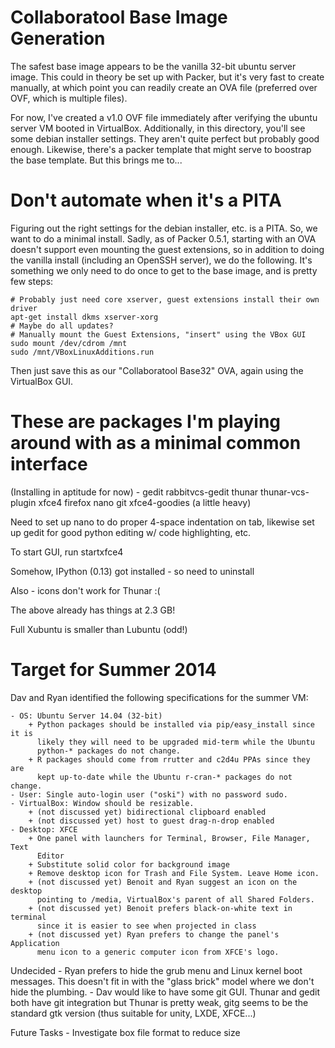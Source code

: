 Collaboratool Base Image Generation
===================================

The safest base image appears to be the vanilla 32-bit ubuntu server image. This
could in theory be set up with Packer, but it's very fast to create manually, at
which point you can readily create an OVA file (preferred over OVF, which is
multiple files).

For now, I've created a v1.0 OVF file immediately after verifying the ubuntu
server VM booted in VirtualBox. Additionally, in this directory, you'll see some
debian installer settings. They aren't quite perfect but probably good enough.
Likewise, there's a packer template that might serve to boostrap the base
template. But this brings me to...

Don't automate when it's a PITA
===============================

Figuring out the right settings for the debian installer, etc. is a PITA. So, we
want to do a minimal install. Sadly, as of Packer 0.5.1, starting with an OVA
doesn't support even mounting the guest extensions, so in addition to doing the
vanilla install (including an OpenSSH server), we do the following. It's
something we only need to do once to get to the base image, and is pretty few
steps:

    # Probably just need core xserver, guest extensions install their own driver
    apt-get install dkms xserver-xorg
    # Maybe do all updates?
    # Manually mount the Guest Extensions, "insert" using the VBox GUI
    sudo mount /dev/cdrom /mnt
    sudo /mnt/VBoxLinuxAdditions.run

Then just save this as our "Collaboratool Base32" OVA, again using the
VirtualBox GUI.

These are packages I'm playing around with as a minimal common interface
========================================================================

(Installing in aptitude for now) - gedit rabbitvcs-gedit thunar thunar-vcs-plugin
xfce4 firefox nano git xfce4-goodies (a little heavy)

Need to set up nano to do proper 4-space indentation on tab, likewise set up
gedit for good python editing w/ code highlighting, etc.

To start GUI, run startxfce4

Somehow, IPython (0.13) got installed - so need to uninstall

Also - icons don't work for Thunar :(

The above already has things at 2.3 GB!

Full Xubuntu is smaller than Lubuntu (odd!)

Target for Summer 2014
======================

Dav and Ryan identified the following specifications for the summer VM:

	- OS: Ubuntu Server 14.04 (32-bit)
		+ Python packages should be installed via pip/easy_install since it is
		  likely they will need to be upgraded mid-term while the Ubuntu
		  python-* packages do not change.
		+ R packages should come from rrutter and c2d4u PPAs since they are
		  kept up-to-date while the Ubuntu r-cran-* packages do not change.
	- User: Single auto-login user ("oski") with no password sudo.
	- VirtualBox: Window should be resizable.
		+ (not discussed yet) bidirectional clipboard enabled
		+ (not discussed yet) host to guest drag-n-drop enabled
	- Desktop: XFCE
		+ One panel with launchers for Terminal, Browser, File Manager, Text
		  Editor
		+ Substitute solid color for background image
		+ Remove desktop icon for Trash and File System. Leave Home icon.
		+ (not discussed yet) Benoit and Ryan suggest an icon on the desktop
		  pointing to /media, VirtualBox's parent of all Shared Folders.
		+ (not discussed yet) Benoit prefers black-on-white text in terminal
		  since it is easier to see when projected in class
		+ (not discussed yet) Ryan prefers to change the panel's Application
		  menu icon to a generic computer icon from XFCE's logo.

Undecided
    - Ryan prefers to hide the grub menu and Linux kernel boot messages. This
      doesn't fit in with the "glass brick" model where we don't hide the
      plumbing.
    - Dav would like to have some git GUI. Thunar and gedit both have git
      integration but Thunar is pretty weak, gitg seems to be the standard gtk
      version (thus suitable for unity, LXDE, XFCE...)

Future Tasks
	- Investigate box file format to reduce size
